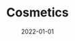 ---
title: Cosmetics

# Listing view
view: masonry-card
tags:
  - ML
date: 2022-01-01
summary: fasdfae
competition: adf
external_link: http://github.com
---